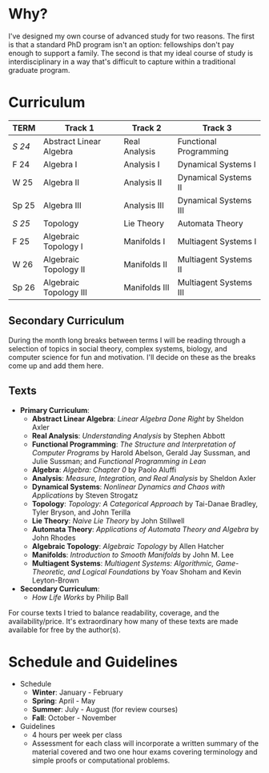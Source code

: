 
# Why?
I've designed my own course of advanced study for two reasons.
The first is that a standard PhD program isn't an option: fellowships don't pay enough to support a family. The second is that my ideal course of study is interdisciplinary in a way that's difficult to capture within a traditional graduate program.


# Curriculum

| TERM   | Track 1                 | Track 2       | Track 3                |
| ------ | ----------------------- | ------------- | ---------------------- |
| *S 24* | Abstract Linear Algebra | Real Analysis | Functional Programming |
| F 24   | Algebra I               | Analysis I    | Dynamical Systems I    |
| W 25   | Algebra II              | Analysis II   | Dynamical Systems II   |
| Sp 25  | Algebra III             | Analysis III  | Dynamical Systems III  |
| *S 25* | Topology                | Lie Theory    | Automata Theory        |
| F 25   | Algebraic Topology I    | Manifolds I   | Multiagent Systems I   |
| W 26   | Algebraic Topology II   | Manifolds II  | Multiagent Systems II  |
| Sp 26  | Algebraic Topology III  | Manifolds III | Multiagent Systems III |
## Secondary Curriculum
During the month long breaks between terms I will be reading through a selection of topics in social theory, complex systems, biology, and computer science for fun and motivation. I'll decide on these as the breaks come up and add them here.

## Texts
- **Primary Curriculum**: 
	- **Abstract Linear Algebra**: *Linear Algebra Done Right* by Sheldon Axler
	- **Real Analysis**: *Understanding Analysis* by Stephen Abbott
	- **Functional Programming**: *The Structure and Interpretation of Computer Programs* by Harold Abelson, Gerald Jay Sussman, and Julie Sussman; and *Functional Programming in Lean*
	- **Algebra**: *Algebra: Chapter 0* by Paolo Aluffi
	- **Analysis**: *Measure, Integration, and Real Analysis* by Sheldon Axler
	- **Dynamical Systems**: *Nonlinear Dynamics and Chaos with Applications* by Steven Strogatz
	- **Topology**: *Topology: A Categorical Approach* by Tai-Danae Bradley, Tyler Bryson, and John Terilla
	- **Lie Theory**: *Naive Lie Theory* by John Stillwell
	- **Automata Theory**: *Applications of Automata Theory and Algebra* by John Rhodes
	- **Algebraic Topology**: *Algebraic Topology* by Allen Hatcher
	- **Manifolds**: *Introduction to Smooth Manifolds* by John M. Lee
	- **Multiagent Systems**: *Multiagent Systems: Algorithmic, Game-Theoretic, and Logical Foundations* by Yoav Shoham and Kevin Leyton-Brown
- **Secondary Curriculum**: 
	- *How Life Works* by Philip Ball

For course texts I tried to balance readability, coverage, and the availability/price. It's extraordinary how many of these texts are made available for free by the author(s).

# Schedule and Guidelines
- Schedule
	- **Winter**: January - February
	- **Spring**: April - May
	- **Summer**: July - August (for review courses)
	- **Fall**: October - November
- Guidelines
	- 4 hours per week per class
	- Assessment for each class will incorporate a written summary of the material covered and two one hour exams covering terminology and simple proofs or computational problems.